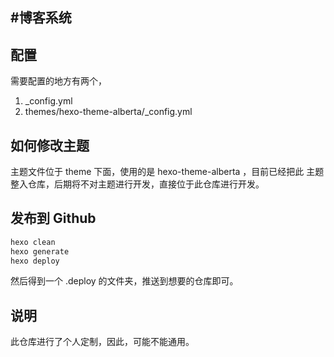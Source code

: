 #博客系统
---


## 配置

需要配置的地方有两个，
1. _config.yml  
2. themes/hexo-theme-alberta/_config.yml  


## 如何修改主题

主题文件位于 theme 下面，使用的是 hexo-theme-alberta ，目前已经把此 主题 整入仓库，后期将不对主题进行开发，直接位于此仓库进行开发。


## 发布到 Github 
```bash
hexo clean
hexo generate
hexo deploy
```
然后得到一个 .deploy 的文件夹，推送到想要的仓库即可。


## 说明

此仓库进行了个人定制，因此，可能不能通用。